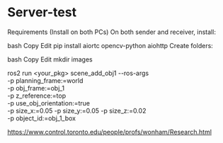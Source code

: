 # Server-test


Requirements (Install on both PCs)
On both sender and receiver, install:

bash
Copy
Edit
pip install aiortc opencv-python aiohttp
Create folders:

bash
Copy
Edit
mkdir images


ros2 run <your_pkg> scene_add_obj1 --ros-args \
  -p planning_frame:=world \
  -p obj_frame:=obj_1 \
  -p z_reference:=top \
  -p use_obj_orientation:=true \
  -p size_x:=0.05 -p size_y:=0.05 -p size_z:=0.02 \
  -p object_id:=obj_1_box

https://www.control.toronto.edu/people/profs/wonham/Research.html
